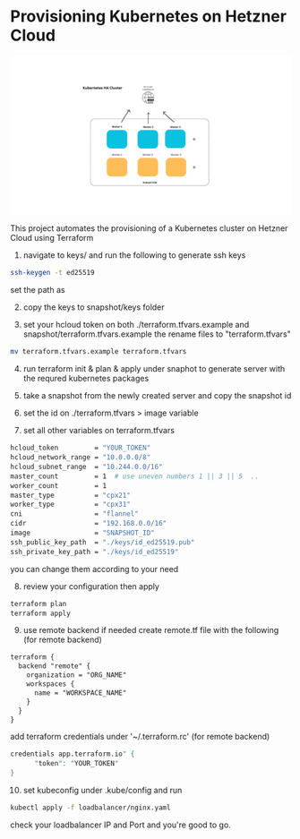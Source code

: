 # Provisioning Kubernetes on Hetzner Cloud
![HA](HA.png)

This project automates the provisioning of a Kubernetes cluster on Hetzner Cloud using Terraform

1. navigate to keys/ and run the following to generate ssh keys

```bash
ssh-keygen -t ed25519
```
set the path as 

2. copy the keys to snapshot/keys folder

3. set your hcloud token on both ./terraform.tfvars.example and snapshot/terraform.tfvars.example the rename files to "terraform.tfvars"
```bash
mv terraform.tfvars.example terraform.tfvars
```

4. run terraform init & plan & apply under snaphot to generate server with the requred kubernetes packages

5. take a snapshot from the newly created server and copy the snapshot id

6. set the id on ./terraform.tfvars > image variable

7. set all other variables on terraform.tfvars

```bash
hcloud_token         = "YOUR_TOKEN"
hcloud_network_range = "10.0.0.0/8"
hcloud_subnet_range  = "10.244.0.0/16"
master_count         = 1  # use uneven numbers 1 || 3 || 5  ..
worker_count         = 1
master_type          = "cpx21"
worker_type          = "cpx31"
cni                  = "flannel"
cidr                 = "192.168.0.0/16"
image                = "SNAPSHOT_ID"
ssh_public_key_path  = "./keys/id_ed25519.pub"
ssh_private_key_path = "./keys/id_ed25519"
```
you can change them according to your need

8. review your configuration then apply 

```bash
terraform plan
terraform apply
```
9. use remote backend if needed create remote.tf file with the following  (for remote backend)

```
terraform {
  backend "remote" {
    organization = "ORG_NAME"
    workspaces {
      name = "WORKSPACE_NAME"
    }
  }
}
```

add terraform credentials under '~/.terraform.rc' (for remote backend)

```bash
credentials app.terraform.io" {
      "token": "YOUR_TOKEN"
}
```

10. set kubeconfig under .kube/config and run 
```bash
kubectl apply -f loadbalancer/nginx.yaml
```
check your loadbalancer IP and Port and you're good to go.